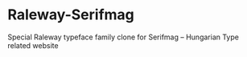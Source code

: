 # Raleway-Serifmag
Special Raleway typeface family clone for Serifmag – Hungarian Type related website
